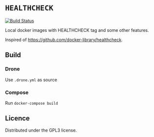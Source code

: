 # `HEALTHCHECK`

[![Build Status](https://build.wadza.fr/api/badges/builders/healthcheck/status.svg)](https://build.wadza.fr/builders/healthcheck)

Local docker images with HEALTHCHECK tag and some other features.

Inspired of https://github.com/docker-library/healthcheck.

## Build
### Drone
Use `.drone.yml` as source

### Compose
Run `docker-compose build`

## Licence
Distributed under the GPL3 license.